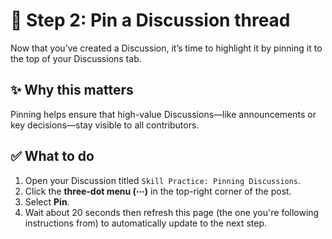 <!--
  <<< Author notes: Step 2 >>>
  Start this step by acknowledging the previous step.
  Define terms and link to docs.github.com.
  Historic note: this step combines the commend, approve, and needs changes steps from the previous version.
-->

# 📌 Step 2: Pin a Discussion thread

Now that you’ve created a Discussion, it’s time to highlight it by pinning it to the top of your Discussions tab.

## ✨ Why this matters
Pinning helps ensure that high-value Discussions—like announcements or key decisions—stay visible to all contributors.

## ✅ What to do
1. Open your Discussion titled `Skill Practice: Pinning Discussions`.
2. Click the **three-dot menu (⋯)** in the top-right corner of the post.
3. Select **Pin**.
4. Wait about 20 seconds then refresh this page (the one you're following instructions from) to automatically update to the next step.
